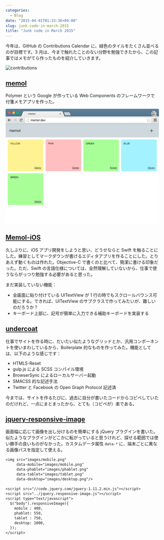 ```yaml
---
categories:
  - Blog
date: "2015-04-01T01:33:36+09:00"
slug: junk-code-in-march-2015
title: "Junk code in March 2015"
---
```


今年は、GitHub の Contributions Calendar に、緑色のタイルをたくさん並べるのが目標です。3 月は、今まで触れたことのない分野を勉強できたから、この記事ではメモがてら作ったものを紹介していきます。

<img alt="contributions" src="/images/2015/04/contributions.jpg" width="728" height="283">

## [memol](https://github.com/rakuishi/memol)

Polymer という Google が作っている Web Components のフレームワークで付箋メモアプリを作った。

<img alt="memol" src="https://raw.githubusercontent.com/rakuishi/static/master/images/memol.png">

## [Memol-iOS](https://github.com/rakuishi/Memol-iOS)

久しぶりに、iOS アプリ開発をしようと思い、どうせならと Swift を触ることにした。練習としてマークダウンが書けるエディタアプリを作ることにした。とりあえず動くものは作れた。Objective-C で書くのと比べて、簡潔に書ける印象だった。ただ、Swift の言語仕様については、全然理解していないから、仕事で使うならがっつり勉強する必要があると思った。

まだ実装していない機能：

- 全画面に貼り付けている UITextView が 1 行の時でもスクロールバウンス可能にする。できれば、UITextView のサブクラスで作ってみたいが、難しいのだろうか？
- キーボード上部に、記号が簡単に入力できる補助キーボードを実装する

## [undercoat](https://github.com/rakuishi/undercoat)

仕事でサイトを作る時に、だいたい似たようなグリッドとか、汎用コンポーネントを使いまわしているから、Boilerplate 的なものを作ってみた。機能としては、以下のような感じです：

- HTML5-Reset
- gulp.js による SCSS コンパイル環境
- BrowserSync によるローカルサーバー起動
- SMACSS 的な記述手法
- Twitter と Facebook の Open Graph Protocol 記述済

今までは、サイトを作るたびに、過去に自分が書いたコードからコピペしていたのだけれど、一点にまとまったから、とても（コピペが）楽である。

## [jquery-responsive-image](https://github.com/rakuishi/jquery-responsive-image)

画面幅に応じて画像を出し分けるのを簡単にする jQuery プラグインを書いた。似たようなプラグインがどこかに転がっていると思うけれど、探せる範囲では使い勝手の良いものがなかった。カスタムデータ属性 `data-*` に、端末ごとに異なる画像パスを指定して使える。

    <img src="images/mobile.png"
         data-mobile="images/mobile.png"
         data-phablet="images/phablet.png"
         data-tablet="images/tablet.png"
         data-desktop="images/desktop.png"/>

    <script src="//code.jquery.com/jquery-1.11.2.min.js"></script>
    <script src="../jquery.responsive-image.js"></script>
    <script type="text/javascript">
      $("body").responsiveImage({
        mobile : 400,
        phablet: 550,
        tablet : 750,
        desktop: 1000,
      });
    </script>

